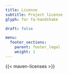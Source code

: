 ```yaml
---
title: License
subtitle: Project license
glyph: far fa-handshake

draft: false

menu:
  footer_sections:
    parent: footer_legal
    weight: 1
---
```


{{< maven-licenses >}}
